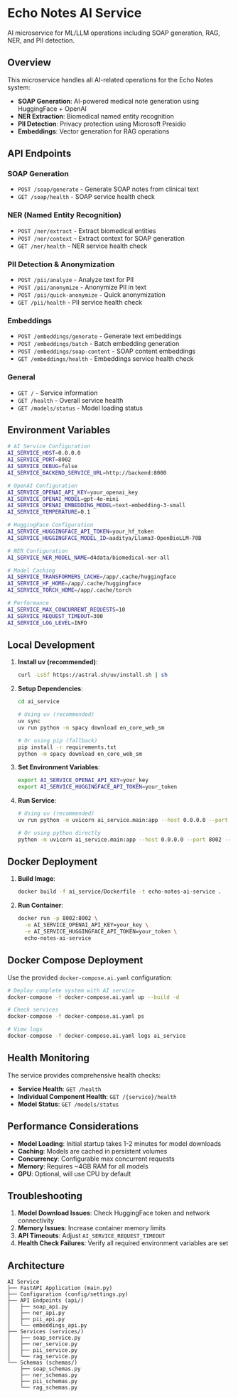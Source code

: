 # Echo Notes AI Service

AI microservice for ML/LLM operations including SOAP generation, RAG, NER, and PII detection.

## Overview

This microservice handles all AI-related operations for the Echo Notes system:

- **SOAP Generation**: AI-powered medical note generation using HuggingFace + OpenAI
- **NER Extraction**: Biomedical named entity recognition
- **PII Detection**: Privacy protection using Microsoft Presidio
- **Embeddings**: Vector generation for RAG operations

## API Endpoints

### SOAP Generation

- `POST /soap/generate` - Generate SOAP notes from clinical text
- `GET /soap/health` - SOAP service health check

### NER (Named Entity Recognition)

- `POST /ner/extract` - Extract biomedical entities
- `POST /ner/context` - Extract context for SOAP generation
- `GET /ner/health` - NER service health check

### PII Detection & Anonymization

- `POST /pii/analyze` - Analyze text for PII
- `POST /pii/anonymize` - Anonymize PII in text
- `POST /pii/quick-anonymize` - Quick anonymization
- `GET /pii/health` - PII service health check

### Embeddings

- `POST /embeddings/generate` - Generate text embeddings
- `POST /embeddings/batch` - Batch embedding generation
- `POST /embeddings/soap-content` - SOAP content embeddings
- `GET /embeddings/health` - Embeddings service health check

### General

- `GET /` - Service information
- `GET /health` - Overall service health
- `GET /models/status` - Model loading status

## Environment Variables

```bash
# AI Service Configuration
AI_SERVICE_HOST=0.0.0.0
AI_SERVICE_PORT=8002
AI_SERVICE_DEBUG=false
AI_SERVICE_BACKEND_SERVICE_URL=http://backend:8000

# OpenAI Configuration
AI_SERVICE_OPENAI_API_KEY=your_openai_key
AI_SERVICE_OPENAI_MODEL=gpt-4o-mini
AI_SERVICE_OPENAI_EMBEDDING_MODEL=text-embedding-3-small
AI_SERVICE_TEMPERATURE=0.1

# HuggingFace Configuration
AI_SERVICE_HUGGINGFACE_API_TOKEN=your_hf_token
AI_SERVICE_HUGGINGFACE_MODEL_ID=aaditya/Llama3-OpenBioLLM-70B

# NER Configuration
AI_SERVICE_NER_MODEL_NAME=d4data/biomedical-ner-all

# Model Caching
AI_SERVICE_TRANSFORMERS_CACHE=/app/.cache/huggingface
AI_SERVICE_HF_HOME=/app/.cache/huggingface
AI_SERVICE_TORCH_HOME=/app/.cache/torch

# Performance
AI_SERVICE_MAX_CONCURRENT_REQUESTS=10
AI_SERVICE_REQUEST_TIMEOUT=300
AI_SERVICE_LOG_LEVEL=INFO
```

## Local Development

1. **Install uv (recommended)**:

   ```bash
   curl -LsSf https://astral.sh/uv/install.sh | sh
   ```

2. **Setup Dependencies**:

   ```bash
   cd ai_service

   # Using uv (recommended)
   uv sync
   uv run python -m spacy download en_core_web_sm

   # Or using pip (fallback)
   pip install -r requirements.txt
   python -m spacy download en_core_web_sm
   ```

3. **Set Environment Variables**:

   ```bash
   export AI_SERVICE_OPENAI_API_KEY=your_key
   export AI_SERVICE_HUGGINGFACE_API_TOKEN=your_token
   ```

4. **Run Service**:

   ```bash
   # Using uv (recommended)
   uv run python -m uvicorn ai_service.main:app --host 0.0.0.0 --port 8002 --reload

   # Or using python directly
   python -m uvicorn ai_service.main:app --host 0.0.0.0 --port 8002 --reload
   ```

## Docker Deployment

1. **Build Image**:

   ```bash
   docker build -f ai_service/Dockerfile -t echo-notes-ai-service .
   ```

2. **Run Container**:
   ```bash
   docker run -p 8002:8002 \
     -e AI_SERVICE_OPENAI_API_KEY=your_key \
     -e AI_SERVICE_HUGGINGFACE_API_TOKEN=your_token \
     echo-notes-ai-service
   ```

## Docker Compose Deployment

Use the provided `docker-compose.ai.yaml` configuration:

```bash
# Deploy complete system with AI service
docker-compose -f docker-compose.ai.yaml up --build -d

# Check services
docker-compose -f docker-compose.ai.yaml ps

# View logs
docker-compose -f docker-compose.ai.yaml logs ai_service
```

## Health Monitoring

The service provides comprehensive health checks:

- **Service Health**: `GET /health`
- **Individual Component Health**: `GET /{service}/health`
- **Model Status**: `GET /models/status`

## Performance Considerations

- **Model Loading**: Initial startup takes 1-2 minutes for model downloads
- **Caching**: Models are cached in persistent volumes
- **Concurrency**: Configurable max concurrent requests
- **Memory**: Requires ~4GB RAM for all models
- **GPU**: Optional, will use CPU by default

## Troubleshooting

1. **Model Download Issues**: Check HuggingFace token and network connectivity
2. **Memory Issues**: Increase container memory limits
3. **API Timeouts**: Adjust `AI_SERVICE_REQUEST_TIMEOUT`
4. **Health Check Failures**: Verify all required environment variables are set

## Architecture

```
AI Service
├── FastAPI Application (main.py)
├── Configuration (config/settings.py)
├── API Endpoints (api/)
│   ├── soap_api.py
│   ├── ner_api.py
│   ├── pii_api.py
│   └── embeddings_api.py
├── Services (services/)
│   ├── soap_service.py
│   ├── ner_service.py
│   ├── pii_service.py
│   └── rag_service.py
└── Schemas (schemas/)
    ├── soap_schemas.py
    ├── ner_schemas.py
    ├── pii_schemas.py
    └── rag_schemas.py
```
